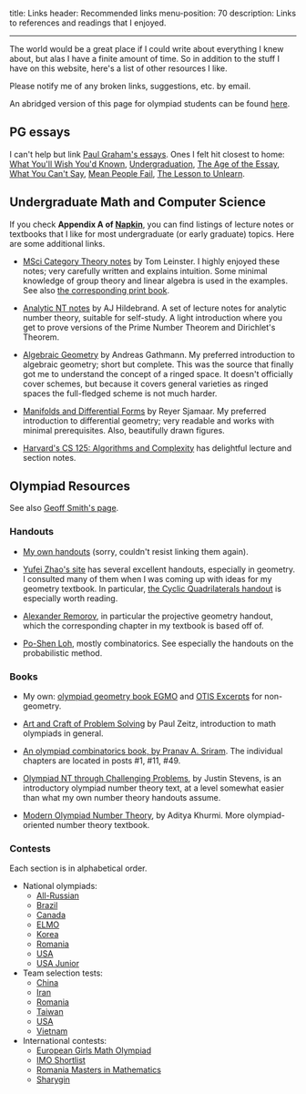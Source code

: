 title: Links
header: Recommended links
menu-position: 70
description: Links to references and readings that I enjoyed.

---

The world would be a great place if I could write about everything I knew about,
but alas I have a finite amount of time.
So in addition to the stuff I have on this website,
here's a list of other resources I like.

Please notify me of any broken links, suggestions, etc. by email.

An abridged version of this page for olympiad students
can be found [here](wherestart.html).

## PG essays

I can't help but link
[Paul Graham's essays](https://www.paulgraham.com/articles.html).
Ones I felt hit closest to home:
[What You'll Wish You'd Known](https://www.paulgraham.com/hs.html),
[Undergraduation](https://www.paulgraham.com/college.html),
[The Age of the Essay](https://www.paulgraham.com/essay.html),
[What You Can't Say](https://www.paulgraham.com/say.html),
[Mean People Fail](https://www.paulgraham.com/mean.html),
[The Lesson to Unlearn](https://www.paulgraham.com/lesson.html).

## Undergraduate Math and Computer Science

If you check **Appendix A of [Napkin](napkin.html)**,
you can find listings of lecture notes or textbooks
that I like for most undergraduate (or early graduate) topics.
Here are some additional links.

* [MSci Category Theory notes](https://arxiv.org/abs/1612.09375) by Tom Leinster.
  I highly enjoyed these notes; very carefully written and explains intuition.
  Some minimal knowledge of group theory and linear algebra is used in the examples.
  See also [the corresponding print book](https://www.maths.ed.ac.uk/~tl/bct/).

* [Analytic NT notes](https://www.math.illinois.edu/~hildebr/ant/) by AJ Hildebrand.
  A set of lecture notes for analytic number theory, suitable for self-study.
  A light introduction where you get to prove versions of the Prime Number Theorem and Dirichlet's Theorem.

* [Algebraic Geometry](https://www.mathematik.uni-kl.de/~gathmann/class/alggeom-2002/alggeom-2002.pdf) by Andreas Gathmann.
  My preferred introduction to algebraic geometry; short but complete.
  This was the source that finally got me to understand the concept of a ringed space.
  It doesn't officially cover schemes, but because it covers general varieties as ringed spaces the full-fledged scheme is not much harder.

* [Manifolds and Differential Forms](https://www.math.cornell.edu/~sjamaar/manifolds/) by Reyer Sjamaar.
  My preferred introduction to differential geometry; very readable and works with minimal prerequisites.
  Also, beautifully drawn figures.

* [Harvard's CS 125: Algorithms and Complexity](https://people.seas.harvard.edu/~cs125/) has delightful lecture and section notes.

## Olympiad Resources

See also [Geoff Smith's page](https://people.bath.ac.uk/masgcs/advice.html).

### Handouts

* [My own handouts](olympiad.html) (sorry, couldn't resist linking them again).

* [Yufei Zhao's site](https://yufeizhao.com/olympiad.html) has several excellent handouts,
  especially in geometry.
  I consulted many of them when I was coming up
  with ideas for my geometry textbook.
  In particular, [the Cyclic Quadrilaterals handout](https://yufeizhao.com/olympiad/cyclic_quad.pdf)
   is especially worth reading.

* [Alexander Remorov](https://alexanderrem.weebly.com/math-competitions.html),
  in particular the projective geometry handout,
  which the corresponding chapter in my textbook is based off of.

* [Po-Shen Loh](https://math.cmu.edu/~ploh/olympiad.shtml), mostly combinatorics. See especially the handouts on the probabilistic method.

### Books

* My own: [olympiad geometry book EGMO](geombook.html)
  and [OTIS Excerpts](excerpts.html) for non-geometry.

* [Art and Craft of Problem Solving][acops] by Paul Zeitz,
  introduction to math olympiads in general.

* [An olympiad combinatorics book, by Pranav A. Sriram](https://www.artofproblemsolving.com/community/c6h601134). The individual chapters are located in posts #1, #11, #49.

* [Olympiad NT through Challenging Problems](https://s3.amazonaws.com/aops-cdn.artofproblemsolving.com/resources/articles/olympiad-number-theory.pdf), by Justin Stevens,
  is an introductory olympiad number theory text,
  at a level somewhat easier than what my own number theory handouts assume.

* [Modern Olympiad Number Theory](https://artofproblemsolving.com/community/c6h2344755), by Aditya Khurmi.
  More olympiad-oriented number theory textbook.

[acops]: https://www.wiley.com/en-us/The+Art+and+Craft+of+Problem+Solving%2C+3rd+Edition-p-9781119239901

### Contests

Each section is in alphabetical order.

+ National olympiads:
	* [All-Russian](https://aops.com/community/c3371_allrussian_olympiad)
	* [Brazil](https://aops.com/community/c3273)
	* [Canada](https://aops.com/community/c3277)
	* [ELMO](problems.html)
	* [Korea](https://aops.com/community/c3383_korea_national_olympiad)
	* [Romania](https://aops.com/community/c3365)
	* [USA](problems.html)
	* [USA Junior](problems.html)
+ Team selection tests:
	* [China](https://aops.com/community/c3282)
	* [Iran](https://aops.com/community/c3321)
	* [Romania](https://aops.com/community/c3366)
	* [Taiwan](https://aops.com/community/c41558)
	* [USA](problems.html)
	* [Vietnam](https://aops.com/community/c3442)
+ International contests:
	* [European Girls Math Olympiad](https://www.egmo.org/egmos/)
	* [IMO Shortlist](https://imo-official.org/problems.aspx)
	* [Romania Masters in Mathematics](https://rmms.lbi.ro/)
	* [Sharygin](https://www.aops.com/community/c3372_sharygin_geometry_olympiad)
